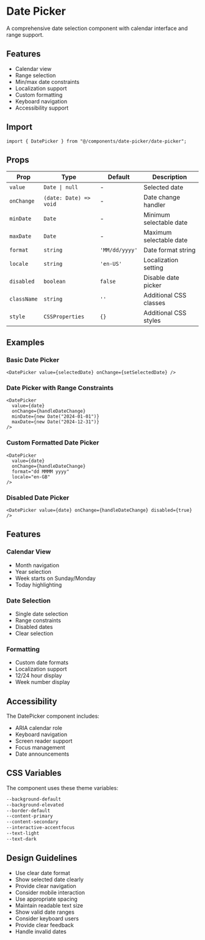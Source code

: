 # Date Picker

A comprehensive date selection component with calendar interface and range support.

## Features

- Calendar view
- Range selection
- Min/max date constraints
- Localization support
- Custom formatting
- Keyboard navigation
- Accessibility support

## Import

```tsx
import { DatePicker } from "@/components/date-picker/date-picker";
```

## Props

| Prop        | Type                   | Default        | Description             |
| ----------- | ---------------------- | -------------- | ----------------------- |
| `value`     | `Date \| null`         | -              | Selected date           |
| `onChange`  | `(date: Date) => void` | -              | Date change handler     |
| `minDate`   | `Date`                 | -              | Minimum selectable date |
| `maxDate`   | `Date`                 | -              | Maximum selectable date |
| `format`    | `string`               | `'MM/dd/yyyy'` | Date format string      |
| `locale`    | `string`               | `'en-US'`      | Localization setting    |
| `disabled`  | `boolean`              | `false`        | Disable date picker     |
| `className` | `string`               | `''`           | Additional CSS classes  |
| `style`     | `CSSProperties`        | `{}`           | Additional CSS styles   |

## Examples

### Basic Date Picker

```tsx
<DatePicker value={selectedDate} onChange={setSelectedDate} />
```

### Date Picker with Range Constraints

```tsx
<DatePicker
  value={date}
  onChange={handleDateChange}
  minDate={new Date("2024-01-01")}
  maxDate={new Date("2024-12-31")}
/>
```

### Custom Formatted Date Picker

```tsx
<DatePicker
  value={date}
  onChange={handleDateChange}
  format="dd MMMM yyyy"
  locale="en-GB"
/>
```

### Disabled Date Picker

```tsx
<DatePicker value={date} onChange={handleDateChange} disabled={true} />
```

## Features

### Calendar View

- Month navigation
- Year selection
- Week starts on Sunday/Monday
- Today highlighting

### Date Selection

- Single date selection
- Range constraints
- Disabled dates
- Clear selection

### Formatting

- Custom date formats
- Localization support
- 12/24 hour display
- Week number display

## Accessibility

The DatePicker component includes:

- ARIA calendar role
- Keyboard navigation
- Screen reader support
- Focus management
- Date announcements

## CSS Variables

The component uses these theme variables:

```css
--background-default
--background-elevated
--border-default
--content-primary
--content-secondary
--interactive-accentfocus
--text-light
--text-dark
```

## Design Guidelines

- Use clear date format
- Show selected date clearly
- Provide clear navigation
- Consider mobile interaction
- Use appropriate spacing
- Maintain readable text size
- Show valid date ranges
- Consider keyboard users
- Provide clear feedback
- Handle invalid dates
